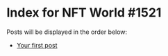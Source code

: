 # Index for NFT World #1521
Posts will be displayed in the order below:

- [Your first post](./001-first.md)

